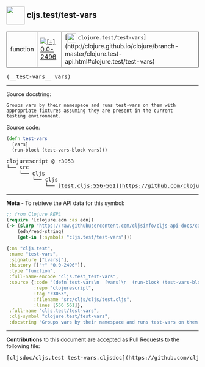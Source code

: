 ## <img width="48px" valign="middle" src="http://i.imgur.com/Hi20huC.png"> cljs.test/test-vars

 <table border="1">
<tr>

<td>function</td>
<td><a href="https://github.com/cljsinfo/cljs-api-docs/tree/0.0-2496"><img valign="middle" alt="[+] 0.0-2496" src="https://img.shields.io/badge/+-0.0--2496-lightgrey.svg"></a> </td>
<td>
[<img height="24px" valign="middle" src="http://i.imgur.com/1GjPKvB.png"> <samp>clojure.test/test-vars</samp>](http://clojure.github.io/clojure/branch-master/clojure.test-api.html#clojure.test/test-vars)
</td>
</tr>
</table>

 <samp>
(__test-vars__ vars)<br>
</samp>

---




Source docstring:

```
Groups vars by their namespace and runs test-vars on them with
appropriate fixtures assuming they are present in the current
testing environment.
```

Source code:

```clj
(defn test-vars
  [vars]
  (run-block (test-vars-block vars)))
```

 <pre>
clojurescript @ r3053
└── src
    └── cljs
        └── cljs
            └── <ins>[test.cljs:556-561](https://github.com/clojure/clojurescript/blob/r3053/src/cljs/cljs/test.cljs#L556-L561)</ins>
</pre>


---

__Meta__ - To retrieve the API data for this symbol:

```clj
;; from Clojure REPL
(require '[clojure.edn :as edn])
(-> (slurp "https://raw.githubusercontent.com/cljsinfo/cljs-api-docs/catalog/cljs-api.edn")
    (edn/read-string)
    (get-in [:symbols "cljs.test/test-vars"]))
```

```clj
{:ns "cljs.test",
 :name "test-vars",
 :signature ["[vars]"],
 :history [["+" "0.0-2496"]],
 :type "function",
 :full-name-encode "cljs.test_test-vars",
 :source {:code "(defn test-vars\n  [vars]\n  (run-block (test-vars-block vars)))",
          :repo "clojurescript",
          :tag "r3053",
          :filename "src/cljs/cljs/test.cljs",
          :lines [556 561]},
 :full-name "cljs.test/test-vars",
 :clj-symbol "clojure.test/test-vars",
 :docstring "Groups vars by their namespace and runs test-vars on them with\nappropriate fixtures assuming they are present in the current\ntesting environment."}

```

---

__Contributions__ to this document are accepted as Pull Requests to the following file:

 <pre>
[cljsdoc/cljs.test_test-vars.cljsdoc](https://github.com/cljsinfo/cljs-api-docs/blob/master/cljsdoc/cljs.test_test-vars.cljsdoc)
</pre>

